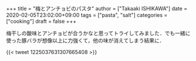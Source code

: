 +++
title = "梅とアンチョビのパスタ"
author = ["Takaaki ISHIKAWA"]
date = 2020-02-05T23:02:00+09:00
tags = ["pasta", "salt"]
categories = ["cooking"]
draft = false
+++

梅干しの酸味とアンチョビが合うかなと思ってトライしてみました．でも一緒に使った豚バラが想像以上に力強くて，他の味が消えてしまう結果に．

{{< tweet 1225037631307665408 >}}
